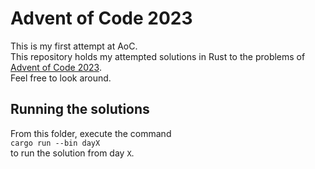 # Advent of Code 2023
This is my first attempt at AoC. \
This repository holds my attempted solutions in Rust to the problems of [Advent of Code 2023](https://adventofcode.com/2023). \
Feel free to look around.

## Running the solutions
From this folder, execute the command \
`cargo run --bin dayX` \
to run the solution from day `X`.